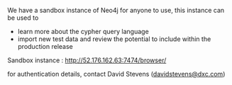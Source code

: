 We have a sandbox instance of Neo4j for anyone to use, this instance can be used to 


* learn more about the cypher query language
* import new test data and review the potential to include within the production release


Sandbox instance : http://52.176.162.63:7474/browser/

for authentication details, contact David Stevens (davidstevens@dxc.com)
